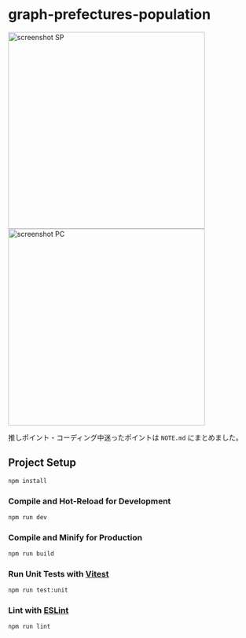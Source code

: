 # graph-prefectures-population

<img alt="screenshot SP" src="https://user-images.githubusercontent.com/74708840/170003573-7adf31d1-a98d-4a12-95e3-156f2477ccef.png" height="400px"> <img alt="screenshot PC" src="https://user-images.githubusercontent.com/74708840/170003596-ee8a0aef-050a-48dd-9565-67200bcad919.png" height="400px">

推しポイント・コーディング中迷ったポイントは `NOTE.md` にまとめました。

## Project Setup

```sh
npm install
```

### Compile and Hot-Reload for Development

```sh
npm run dev
```

### Compile and Minify for Production

```sh
npm run build
```

### Run Unit Tests with [Vitest](https://vitest.dev/)

```sh
npm run test:unit
```

### Lint with [ESLint](https://eslint.org/)

```sh
npm run lint
```
